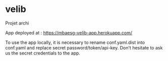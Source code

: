 # velib
Projet archi

App deployed at : https://mbaesg-velib-app.herokuapp.com/

To use the app locally, it is necessary to rename conf.yaml.dist into conf.yaml and replace secret password/token/api-key.
Don't hesitate to ask us the secret credentials to the app.
